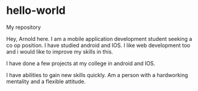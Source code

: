 # hello-world
My repository

Hey, Arnold here.  I am a mobile application development student seeking a co op position. I have studied android and IOS. I like web development too and i would like to improve my skills in this.

I have done a few projects at my college in android and IOS.

I have abilities to gain new skills quickly. Am a person with a hardworking mentality and a flexible attitude.
